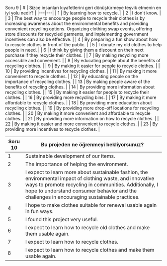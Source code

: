 Soru 9
| # | Sizce insanları kıyafetlerini geri dönüştürmeye teşvik etmenin en iyi yolu nedir? |
|---|---|
| 1 | By learning how to recycle. |
| 2 | I don't know. |
| 3 | The best way to encourage people to recycle their clothes is by increasing awareness about the environmental benefits and providing convenient recycling options. Organizing clothing swap events, offering store discounts for recycled garments, and implementing government incentives can also be effective. |
| 4 | By preparing a fun show about how to recycle clothes in front of the public. |
| 5 | I donate my old clothes to help people in need. |
| 6 | I think by giving them a discount on their next purchase if they recycle their clothes. |
| 7 | By making recycling more accessible and convenient. |
| 8 | By educating people about the benefits of recycling clothes. |
| 9 | By making it easier for people to recycle clothes. |
| 10 | By providing incentives for recycling clothes. |
| 11 | By making it more convenient to recycle clothes. |
| 12 | By educating people on the importance of recycling clothes. |
| 13 | By making people aware of the benefits of recycling clothes. |
| 14 | By providing more information about recycling clothes. |
| 15 | By making it easier for people to recycle their clothes. |
| 16 | By providing more recycling bins. |
| 17 | By making it more affordable to recycle clothes. |
| 18 | By providing more education about recycling clothes. |
| 19 | By providing more drop-off locations for recycling clothes. |
| 20 | By making it more convenient and affordable to recycle clothes. |
| 21 | By providing more information on how to recycle clothes. |
| 22 | By making it easier and more convenient to recycle clothes. |
| 23 | By providing more incentives to recycle clothes. |

| Soru 10| Bu projeden ne öğrenmeyi bekliyorsunuz? |
|---|---|
| 1 | Sustainable development of our items. |
| 2 | The importance of helping the environment. |
| 3 | I expect to learn more about sustainable fashion, the environmental impact of clothing waste, and innovative ways to promote recycling in communities. Additionally, I hope to understand consumer behavior and the challenges in encouraging sustainable practices. |
| 4 | I hope to make clothes suitable for renewal usable again in fun ways. |
| 5 | I found this project very useful. |
| 6 | I expect to learn how to recycle old clothes and make them usable again. |
| 7 | I expect to learn how to recycle clothes. |
| 8 | I expect to learn how to recycle clothes and make them usable again. |
